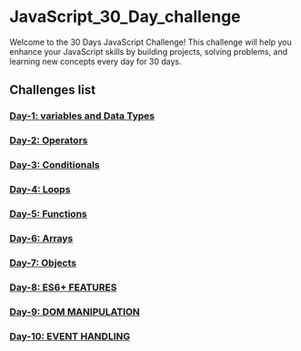 # JavaScript_30_Day_challenge

Welcome to the 30 Days JavaScript Challenge! This challenge will help you enhance your JavaScript skills by building projects, solving problems, and learning new concepts every day for 30 days.

## Challenges list 

### [Day-1: variables and Data Types](https://github.com/SURENDRA-BABU-VUNNAM/JavaScript-30-Day-challenge/tree/main/01_Day_1_variables_and_data_types)

### [Day-2: Operators](https://github.com/SURENDRA-BABU-VUNNAM/JavaScript-30-Day-challenge/tree/main/02_Day_2_operators)

### [Day-3: Conditionals](https://github.com/SURENDRA-BABU-VUNNAM/JavaScript-30-Day-challenge/tree/main/03_Day_3_conditionals)

### [Day-4: Loops](https://github.com/SURENDRA-BABU-VUNNAM/JavaScript-30-Day-challenge/tree/main/04_Day_4_loops)

### [Day-5: Functions](https://github.com/SURENDRA-BABU-VUNNAM/JavaScript-30-Day-challenge/tree/main/05_Day_5_functions)

### [Day-6: Arrays](https://github.com/SURENDRA-BABU-VUNNAM/JavaScript-30-Day-challenge/tree/main/06_Day_6_arrays)

### [Day-7: Objects](https://github.com/SURENDRA-BABU-VUNNAM/JavaScript-30-Day-challenge/tree/main/07_Day_7_objects) 

### [Day-8: ES6+ FEATURES](https://github.com/SURENDRA-BABU-VUNNAM/JavaScript-30-Day-challenge/tree/main/08_Day_8_ES6P_features) 

### [Day-9: DOM MANIPULATION](https://github.com/SURENDRA-BABU-VUNNAM/JavaScript-30-Day-challenge/tree/main/09_Day_9_dom_manipulation) 

### [Day-10: EVENT HANDLING](https://github.com/SURENDRA-BABU-VUNNAM/JavaScript-30-Day-challenge/tree/main/10_Day_10_event_handling) 
